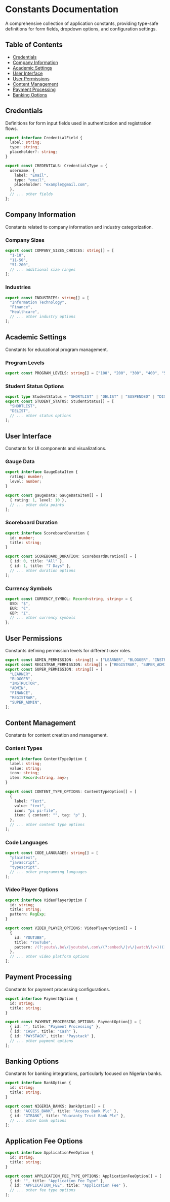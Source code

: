 # Constants Documentation

A comprehensive collection of application constants, providing type-safe definitions for form fields, dropdown options, and configuration settings.

## Table of Contents

- [Credentials](#credentials)
- [Company Information](#company-information)
- [Academic Settings](#academic-settings)
- [User Interface](#user-interface)
- [User Permissions](#user-permissions)
- [Content Management](#content-management)
- [Payment Processing](#payment-processing)
- [Banking Options](#banking-options)

## Credentials

Definitions for form input fields used in authentication and registration flows.

```typescript
export interface CredentialField {
  label: string;
  type: string;
  placeholder?: string;
}

export const CREDENTIALS: CredentialsType = {
  username: {
    label: "Email",
    type: "email",
    placeholder: "example@gmail.com",
  },
  // ... other fields
};
```

## Company Information

Constants related to company information and industry categorization.

### Company Sizes

```typescript
export const COMPANY_SIZES_CHOICES: string[] = [
  "1-10",
  "11-50",
  "51-200",
  // ... additional size ranges
];
```

### Industries

```typescript
export const INDUSTRIES: string[] = [
  "Information Technology",
  "Finance",
  "Healthcare",
  // ... other industry options
];
```

## Academic Settings

Constants for educational program management.

### Program Levels

```typescript
export const PROGRAM_LEVELS: string[] = ["100", "200", "300", "400", "500"];
```

### Student Status Options

```typescript
export type StudentStatus = "SHORTLIST" | "DELIST" | "SUSPENDED" | "DISCONTINUED" | "ACTIVE" | "PENDING";
export const STUDENT_STATUS: StudentStatus[] = [
  "SHORTLIST",
  "DELIST",
  // ... other status options
];
```

## User Interface

Constants for UI components and visualizations.

### Gauge Data

```typescript
export interface GaugeDataItem {
  rating: number;
  level: number;
}

export const gaugeData: GaugeDataItem[] = [
  { rating: 1, level: 10 },
  // ... other data points
];
```

### Scoreboard Duration

```typescript
export interface ScoreboardDuration {
  id: number;
  title: string;
}

export const SCOREBOARD_DURATION: ScoreboardDuration[] = [
  { id: 0, title: "All" },
  { id: 1, title: "7 Days" },
  // ... other duration options
];
```

### Currency Symbols

```typescript
export const CURRENCY_SYMBOL: Record<string, string> = {
  USD: "$",
  EUR: "€",
  GBP: "£",
  // ... other currency symbols
};
```

## User Permissions

Constants defining permission levels for different user roles.

```typescript
export const ADMIN_PERMISSION: string[] = ["LEARNER", "BLOGGER", "INSTRUCTOR", "ADMIN"];
export const REGISTRAR_PERMISSION: string[] = ["REGISTRAR", "SUPER_ADMIN"];
export const SUPER_PERMISSION: string[] = [
  "LEARNER",
  "BLOGGER",
  "INSTRUCTOR",
  "ADMIN",
  "FINANCE",
  "REGISTRAR",
  "SUPER_ADMIN",
];
```

## Content Management

Constants for content creation and management.

### Content Types

```typescript
export interface ContentTypeOption {
  label: string;
  value: string;
  icon: string;
  item: Record<string, any>;
}

export const CONTENT_TYPE_OPTIONS: ContentTypeOption[] = [
  {
    label: "Text",
    value: "text",
    icon: "pi pi-file",
    item: { content: "", tag: "p" },
  },
  // ... other content type options
];
```

### Code Languages

```typescript
export const CODE_LANGUAGES: string[] = [
  "plaintext",
  "javascript",
  "typescript",
  // ... other programming languages
];
```

### Video Player Options

```typescript
export interface VideoPlayerOption {
  id: string;
  title: string;
  pattern: RegExp;
}

export const VIDEO_PLAYER_OPTIONS: VideoPlayerOption[] = [
  {
    id: "YOUTUBE",
    title: "YouTube",
    pattern: /(?:youtu\.be\/|youtube\.com\/(?:embed\/|v\/|watch\?v=))([^\s&]+)/,
  },
  // ... other video platform options
];
```

## Payment Processing

Constants for payment processing configurations.

```typescript
export interface PaymentOption {
  id: string;
  title: string;
}

export const PAYMENT_PROCESSING_OPTIONS: PaymentOption[] = [
  { id: "", title: "Payment Processing" },
  { id: "CASH", title: "Cash" },
  { id: "PAYSTACK", title: "Paystack" },
  // ... other payment options
];
```

## Banking Options

Constants for banking integrations, particularly focused on Nigerian banks.

```typescript
export interface BankOption {
  id: string;
  title: string;
}

export const NIGERIA_BANKS: BankOption[] = [
  { id: "ACCESS_BANK", title: "Access Bank Plc" },
  { id: "GTBANK", title: "Guaranty Trust Bank Plc" },
  // ... other bank options
];
```

## Application Fee Options

```typescript
export interface ApplicationFeeOption {
  id: string;
  title: string;
}

export const APPLICATION_FEE_TYPE_OPTIONS: ApplicationFeeOption[] = [
  { id: "", title: "Application Fee Type" },
  { id: "APPLICATION_FEE", title: "Application Fee" },
  // ... other fee type options
];
```